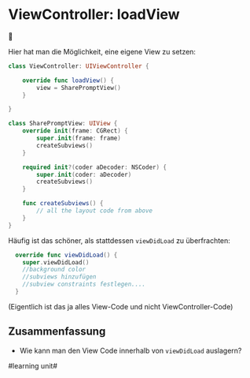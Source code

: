 # ViewController: loadView
🌅

Hier hat man die Möglichkeit, eine eigene View zu setzen:

```swift
class ViewController: UIViewController {

    override func loadView() {
        view = SharePromptView()
    }

}
```


```swift
class SharePromptView: UIView {
    override init(frame: CGRect) {
        super.init(frame: frame)
        createSubviews()
    }

    required init?(coder aDecoder: NSCoder) {
        super.init(coder: aDecoder)
        createSubviews()
    }

    func createSubviews() {
        // all the layout code from above
    }
}
```


Häufig ist das schöner, als stattdessen `viewDidLoad` zu überfrachten:

```swift
  override func viewDidLoad() {
    super.viewDidLoad()
	//background color
	//subviews hinzufügen
	//subview constraints festlegen....
  }
```
(Eigentlich ist das ja alles View-Code und nicht ViewController-Code)

## Zusammenfassung
- Wie kann man den View Code innerhalb von `viewDidLoad` auslagern?


#learning unit#